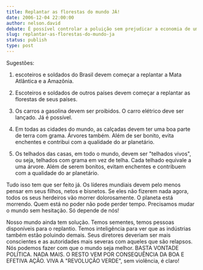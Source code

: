 ```yaml
---
title: Replantar as florestas do mundo JÁ!
date: 2006-12-04 22:00:00
author: nelson.david
debate: É possível controlar a poluição sem prejudicar a economia de um país?
slug: replantar-as-florestas-do-mundo-ja
status: publish 
type: post
---
```


Sugestões:  

  

1) escoteiros e soldados do Brasil devem começar a replantar a Mata Atlântica e a Amazônia.   

  

2) Escoteiros e soldados de outros países devem começar a replantar as florestas de seus países.   

  

3) Os carros a gasolina devem ser proibidos. O carro elétrico deve ser lançado. Já é possível.   

  

4) Em todas as cidades do mundo, as calçadas devem ter uma boa parte de terra com grama. Árvores também. Além de ser bonito, evita enchentes e contribui com a qualidade do ar planetário.  

  

5) Os telhados das casas, em todo o mundo, devem ser "telhados vivos", ou seja, telhados com grama em vez de telha. Cada telhado equivale a uma árvore. Além de serem bonitos, evitam enchentes e contribuem com a qualidade do ar planetário.   

  

Tudo isso tem que ser feito já. Os líderes mundiais devem pelo menos pensar em seus filhos, netos e bisnetos. Se eles não fizerem nada agora, todos os seus herdeiros vão morrer dolorosamente. O planeta está morrendo. Quem está no poder não pode perder tempo. Precisamos mudar o mundo sem hesitação. Só depende de nós!   

  

Nosso mundo ainda tem solução. Temos sementes, temos pessoas disponíveis para o replantio. Temos inteligência para ver que as indústrias também estão poluindo demais. Seus diretores deveriam ser mais conscientes e as autoridades mais severas com aqueles que são relapsos. Nós podemos fazer com que o mundo seja melhor. BASTA VONTADE POLÍTICA. NADA MAIS. O RESTO VEM POR CONSEQUÊNCIA DA BOA E EFETIVA AÇÃO. VIVA A "REVOLUÇÃO VERDE", sem violência, é claro!
